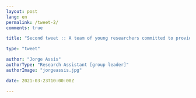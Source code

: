 ```yaml
---
layout: post
lang: en
permalink: /tweet-2/
comments: true

title: "Second tweet :: A team of young researchers committed to provide knowledge to well-informed biodiversity conservation and management, in line with the UN 2030 Agenda for Sustainable Development."

type: "tweet"

author: "Jorge Assis"
authorType: "Research Assistant [group leader]"
authorImage: "jorgeassis.jpg"

date: 2021-03-23T10:00:00Z

---
```

